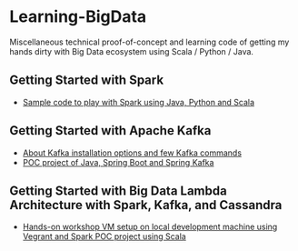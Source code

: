 # Learning-BigData

Miscellaneous technical proof-of-concept and learning code of getting my hands dirty with Big Data ecosystem using Scala / Python / Java.

## Getting Started with Spark

* [Sample code to play with Spark using Java, Python and Scala](https://github.com/tirthalpatel/Learning-BigData/tree/master/gs-spark/)

## Getting Started with Apache Kafka

* [About Kafka installation options and few Kafka commands](https://github.com/tirthalpatel/Learning-BigData/tree/master/gs-kafka)
* [POC project of Java, Spring Boot and Spring Kafka](https://github.com/tirthalpatel/Learning-Spring/tree/master/gs-spring-kafka/poc-spring-boot-kafka-app)

## Getting Started with Big Data Lambda Architecture with Spark, Kafka, and Cassandra

* [Hands-on workshop VM setup on local development machine using Vegrant and Spark POC project using Scala](https://github.com/tirthalpatel/Learning-BigData/tree/master/gs-lambda-architecture)